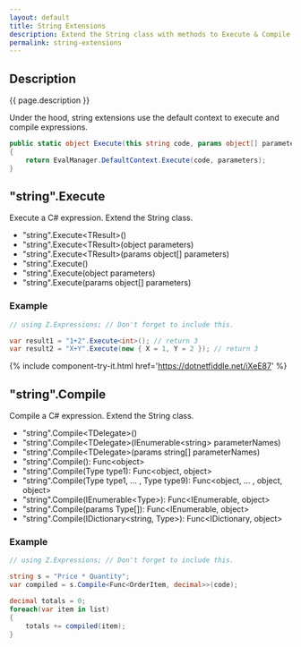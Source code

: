 ```yaml
---
layout: default
title: String Extensions
description: Extend the String class with methods to Execute & Compile C# expression.
permalink: string-extensions
---
```




## Description
{{ page.description }}

Under the hood, string extensions use the default context to execute and compile expressions.
```csharp
public static object Execute(this string code, params object[] parameters)
{
    return EvalManager.DefaultContext.Execute(code, parameters);
}
```

## "string".Execute
Execute a C# expression. Extend the String class.

- "string".Execute&lt;TResult&gt;()
- "string".Execute&lt;TResult&gt;(object parameters)
- "string".Execute&lt;TResult&gt;(params object[] parameters)
- "string".Execute()
- "string".Execute(object parameters)
- "string".Execute(params object[] parameters)

### Example
```csharp
// using Z.Expressions; // Don't forget to include this.

var result1 = "1+2".Execute<int>(); // return 3
var result2 = "X+Y".Execute(new { X = 1, Y = 2 }); // return 3
```
{% include  component-try-it.html href='https://dotnetfiddle.net/iXeE87' %}
    

## "string".Compile
Compile a C# expression. Extend the String class.

- "string".Compile&lt;TDelegate&gt;()
- "string".Compile&lt;TDelegate&gt;(IEnumerable&lt;string&gt; parameterNames)
- "string".Compile&lt;TDelegate&gt;(params string[] parameterNames)
- "string".Compile(): Func&lt;object&gt;
- "string".Compile(Type type1): Func&lt;object, object&gt;
- "string".Compile(Type type1, ... , Type type9): Func&lt;object, ... , object, object&gt;
- "string".Compile(IEnumerable&lt;Type&gt;): Func&lt;IEnumerable, object&gt;
- "string".Compile(params Type[]): Func&lt;IEnumerable, object&gt;
- "string".Compile(IDictionary&lt;string, Type&gt;): Func&lt;IDictionary, object&gt;

### Example
```csharp
// using Z.Expressions; // Don't forget to include this.

string s = "Price * Quantity";
var compiled = s.Compile<Func<OrderItem, decimal>>(code);

decimal totals = 0;
foreach(var item in list)
{
    totals += compiled(item);
}
```
